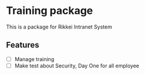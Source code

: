 Training package
===

This is a package for Rikkei Intranet System

Features
---

- [ ] Manage training
- [ ] Make test about Security, Day One for all employee
